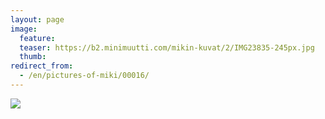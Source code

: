 ```yaml
---
layout: page
image:
  feature:
  teaser: https://b2.minimuutti.com/mikin-kuvat/2/IMG23835-245px.jpg
  thumb:
redirect_from:
  - /en/pictures-of-miki/00016/
---
```


![](https://b2.minimuutti.com/mikin-kuvat/3/IMG23835-800px.jpg)
